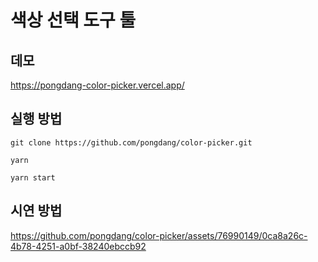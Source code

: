 # 색상 선택 도구 툴

## 데모

https://pongdang-color-picker.vercel.app/

## 실행 방법

```
git clone https://github.com/pongdang/color-picker.git

yarn

yarn start
```

## 시연 방법

https://github.com/pongdang/color-picker/assets/76990149/0ca8a26c-4b78-4251-a0bf-38240ebccb92

